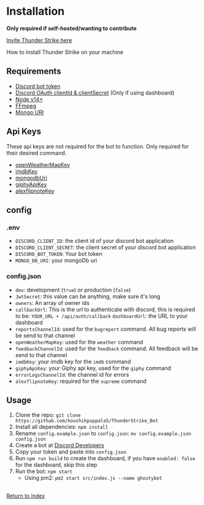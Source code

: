 # Installation

**Only required if self-hosted/wanting to contribute**

[Invite Thunder Strike here](https://discord.com/oauth2/authorize?client_id=740489089005912146&scope=bot&permissions=1945632119)

How to install Thunder Strike on your machine

## Requirements

- [Discord bot token](https://discord.com/developers/applications)
- [Discord OAuth clientId & clientSecret](https://discord.com/developers/applications) (Only if using dashboard)
- [Node v14+](https://nodejs.org/)
- [FFmpeg](https://ffmpeg.org/download.html)
- [Mongo URI](https://www.mongodb.com/)

## Api Keys

These api keys are not required for the bot to function. Only required for their desired command.

- [openWeatherMapKey](https://openweathermap.org/)
- [imdbKey](https://www.omdbapi.com/apikey.aspx)
- [mongodbUri](https://www.mongodb.com/cloud/atlas)
- [giphyApiKey](https://developers.giphy.com/)
- [alexflipnoteKey](https://discord.gg/DpxkY3x)

## config

### .env

- `DISCORD_CLIENT_ID`: the client id of your discord bot application
- `DISCORD_CLIENT_SECRET`: the client secret of your discord bot application
- `DISCORD_BOT_TOKEN`: Your bot token
- `MONGO_DB_URI`: your mongoDb uri

### config.json

- `dev`: development (`true`) or production (`false`)
- `JwtSecret`: this value can be anything, make sure it's long
- `owners`: An array of owner ids
- `callbackUrl`: This is the url to authenticate with discord, this is required to be: `YOUR_URL + /api/auth/callback`
  `dashboardUrl`: the URL to your dashboard
- `reportsChannelId`: used for the `bugreport` command. All bug reports will be send to that channel
- `openWeatherMapKey`: used for the `weather` command
- `feedbackChannelId`: used for the `feedback` command. All feedback will be send to that channel
- `imdbKey`: your imdb key for the `imdb` command
- `giphyApiKey`: your Giphy api key, used for the `giphy` command
- `errorLogsChannelId`: the channel id for errors
- `alexflipnoteKey`: required for the `supreme` command

## Usage

1. Clone the repo: `git clone https://github.com/koushikpuppala5/ThunderStrike_Bot`
2. Install all dependencies: `npm install`
3. Rename `config.example.json` to `config.json`: `mv config.example.json config.json`
4. Create a bot at [Discord Developers](https://discord.com/developers/applications)
5. Copy your token and paste into `config.json`
6. Run `npm run build` to create the dashboard, if you have `enabled: false` for the dashboard, skip this step
7. Run the bot: `npm start`
   - Using pm2: `pm2 start src/index.js --name ghostybot`

##

[Return to index](README.md)
